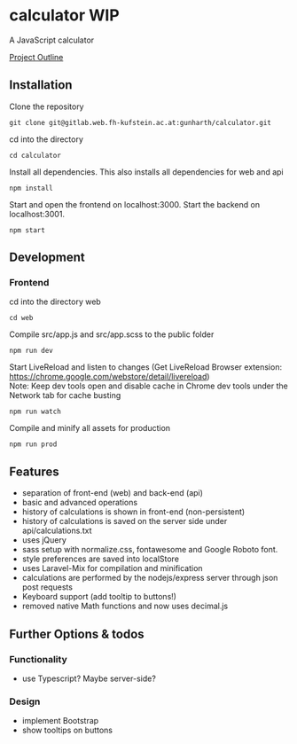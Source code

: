 # calculator WIP

A JavaScript calculator

[Project Outline](https://gitlab.web.fh-kufstein.ac.at/WCIS18/pww-unterlagen/tree/master/uebung)

## Installation

Clone the repository
```
git clone git@gitlab.web.fh-kufstein.ac.at:gunharth/calculator.git
````
cd into the directory
```
cd calculator
````
Install all dependencies. This also installs all dependencies for web and api
```
npm install
```
Start and open the frontend on localhost:3000. Start the backend on localhost:3001.
```
npm start
```

## Development
### Frontend

cd into the directory web
```
cd web
````
Compile src/app.js and src/app.scss to the public folder
```
npm run dev
```
Start LiveReload and listen to changes  (Get LiveReload Browser extension: https://chrome.google.com/webstore/detail/livereload)  
Note: Keep dev tools open and disable cache in Chrome dev tools under the Network tab for cache busting
```
npm run watch
```
Compile and minify all assets for production
```
npm run prod
```

## Features
- separation of front-end (web) and back-end (api)
- basic and advanced operations
- history of calculations is shown in front-end (non-persistent)
- history of calculations is saved on the server side under api/calculations.txt
- uses jQuery
- sass setup with normalize.css, fontawesome and Google Roboto font.
- style preferences are saved into localStore
- uses Laravel-Mix for compilation and minification
- calculations are performed by the nodejs/express server through json post requests
- Keyboard support (add tooltip to buttons!)
- removed native Math functions and now uses decimal.js


## Further Options & todos
### Functionality
- use Typescript? Maybe server-side?

### Design
- implement Bootstrap
- show tooltips on buttons

